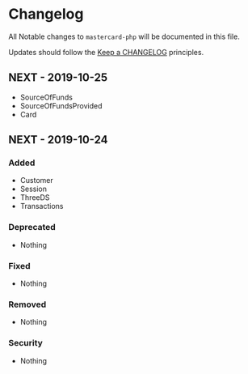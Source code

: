 # Changelog

All Notable changes to `mastercard-php` will be documented in this file.

Updates should follow the [Keep a CHANGELOG](http://keepachangelog.com/) principles.

## NEXT - 2019-10-25
- SourceOfFunds
- SourceOfFundsProvided
- Card

## NEXT - 2019-10-24

### Added
- Customer
- Session
- ThreeDS
- Transactions

### Deprecated
- Nothing

### Fixed
- Nothing

### Removed
- Nothing

### Security
- Nothing
